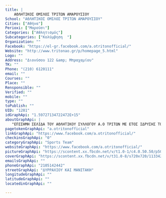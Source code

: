 ```yaml
---
title: |
    ΑΘΛΗΤΙΚΟΣ ΟΜΙΛΟΣ ΤΡΙΤΩΝ ΑΜΑΡΟΥΣΙΟΥ
School: "ΑΘΛΗΤΙΚΟΣ ΟΜΙΛΟΣ ΤΡΙΤΩΝ ΑΜΑΡΟΥΣΙΟΥ"
Cities: ["Αθήνα"]
Perioxi: ["Μαρούσι"]
Categories: ["Αθλητισμός"]
Subcategories: ["Κολύμβηση  "]
Organization: ""
Facebook: "https://el-gr.facebook.com/a.otritonofficial/"
Website: "http://www.tritonao.gr/p/homepage_5.html"
Logo: ""
Address: "Διονύσου 122 &amp; Μπραχαμίου"
TK: ""
Phone: "(210) 6120111"
email: ""
Courses: ""
Place: ""
Rensponsible: ""
Verified: ""
mobile: ""
type: ""
toPublish: ""
UID: "1281"
idGraphApi: "1.59727134722472E+15"
aboutGraphApi: | 
   "ΕΠΙΣΗΜΗ ΣΕΛΙΔΑ ΤΟΥ ΑΘΛΗΤΙΚΟΥ ΣΥΛΛΟΓΟΥ Α.Ο ΤΡΙΤΩΝ ΜΕ ΕΤΟΣ ΙΔΡΥΣΗΣ ΤΟ 1942..."
pagetokenGraphApi: "a.otritonofficial"
linkGraphApi: "https://www.facebook.com/a.otritonofficial/"
checkinsGraphApi: "0"
categoryGraphApi: "Sports Team"
websiteGraphApi: "https://www.facebook.com/a.otritonofficial/"
pictureGraphApi: "https://scontent.xx.fbcdn.net/v/t1.0-1/c4.0.50.50/p50x50/11223815_1597273020557883_4898426116840139613_n.jpg?oh=2e034734a05623e5c554ed1cfea8e55b&amp;oe=5B4E62EB"
coverGraphApi: "https://scontent.xx.fbcdn.net/v/t31.0-8/s720x720/11334247_1597272853891233_8420951768625489145_o.jpg?oh=915cfc64cc598771e410d598e7390592&amp;oe=5B3F9383"
emailsGraphApi: ""
phoneGraphApi: "2105142442"
streetGraphApi: "ΔΥΡΡΑΧΙΟΥ ΚΑΙ ΜΑΝΙΤΑΚΗ"
longitudeGraphApi: ""
latitudeGraphApi: ""
locatedinGraphApi: ""

---
```





